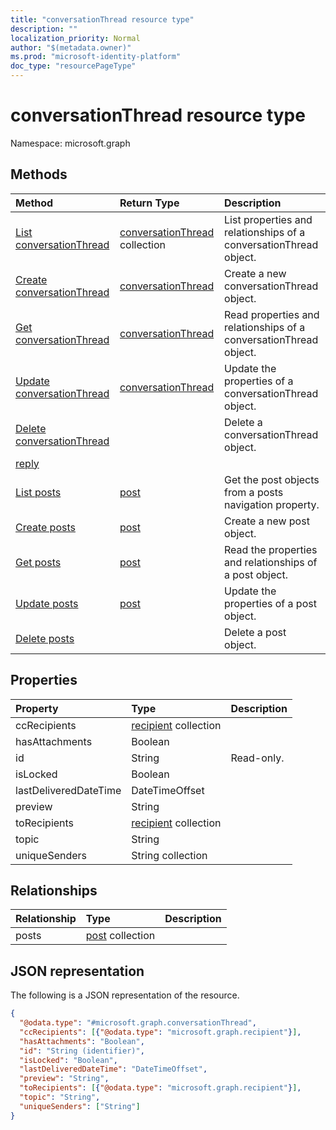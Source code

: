 ```yaml
---
title: "conversationThread resource type"
description: ""
localization_priority: Normal
author: "$(metadata.owner)"
ms.prod: "microsoft-identity-platform"
doc_type: "resourcePageType"
---
```


# conversationThread resource type

Namespace: microsoft.graph

## Methods

| Method                                                           | Return Type                                            | Description                                                       |
| :--------------------------------------------------------------- | :----------------------------------------------------- | :---------------------------------------------------------------- |
| [List conversationThread](../api/conversationthread-list.md)     | [conversationThread](conversationThread.md) collection | List properties and relationships of a conversationThread object. |
| [Create conversationThread](../api/conversationthread-create.md) | [conversationThread](conversationThread.md)            | Create a new conversationThread object.                           |
| [Get conversationThread](../api/conversationthread-get.md)       | [conversationThread](conversationThread.md)            | Read properties and relationships of a conversationThread object. |
| [Update conversationThread](../api/conversationthread-update.md) | [conversationThread](conversationThread.md)            | Update the properties of a conversationThread object.             |
| [Delete conversationThread](../api/conversationthread-delete.md) |                                                        | Delete a conversationThread object.                               |
| [reply](../api/conversationthread-reply.md)                      |                                                        |                                                                   |
| [List posts](../api/conversationthread-list-posts.md)            | [post](../resources/-post.md)                          | Get the post objects from a posts navigation property.            |
| [Create posts](../api/conversationthread-post-posts.md)          | [post](../resources/-post.md)                          | Create a new post object.                                         |
| [Get posts](../api/conversationthread-get-posts.md)              | [post](../resources/-post.md)                          | Read the properties and relationships of a post object.           |
| [Update posts](../api/conversationthread-update-posts.md)        | [post](../resources/-post.md)                          | Update the properties of a post object.                           |
| [Delete posts](../api/conversationthread-delete-posts.md)        |                                                        | Delete a post object.                                             |

## Properties

| Property              | Type                                              | Description |
| :-------------------- | :------------------------------------------------ | :---------- |
| ccRecipients          | [recipient](../resources/recipient.md) collection |             |
| hasAttachments        | Boolean                                           |             |
| id                    | String                                            | Read-only.  |
| isLocked              | Boolean                                           |             |
| lastDeliveredDateTime | DateTimeOffset                                    |             |
| preview               | String                                            |             |
| toRecipients          | [recipient](../resources/recipient.md) collection |             |
| topic                 | String                                            |             |
| uniqueSenders         | String collection                                 |             |

## Relationships

| Relationship | Type                                    | Description |
| :----------- | :-------------------------------------- | :---------- |
| posts        | [post](../resources/post.md) collection |             |

## JSON representation

The following is a JSON representation of the resource.

<!-- {
  "blockType": "resource",
  "keyProperty": "id",
  "@odata.type": "microsoft.graph.conversationThread",
  "baseType": "microsoft.graph.entity",
  "openType": False
}
-->

```json
{
  "@odata.type": "#microsoft.graph.conversationThread",
  "ccRecipients": [{"@odata.type": "microsoft.graph.recipient"}],
  "hasAttachments": "Boolean",
  "id": "String (identifier)",
  "isLocked": "Boolean",
  "lastDeliveredDateTime": "DateTimeOffset",
  "preview": "String",
  "toRecipients": [{"@odata.type": "microsoft.graph.recipient"}],
  "topic": "String",
  "uniqueSenders": ["String"]
}
```
